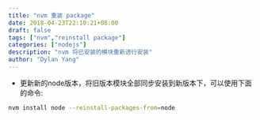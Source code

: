 ```yaml
---
title: "nvm 重装 package"
date: 2018-04-23T22:10:21+08:00
draft: false
tags: ["nvm","reinstall package"]
categories: ["nodejs"]
description: "nvm 将已安装的模块重新进行安装"
author: "Dylan Yang"
---
```


- 更新新的node版本，将旧版本模块全部同步安装到新版本下，可以使用下面的命令:

``` bash
nvm install node --reinstall-packages-from=node
```
<!--more-->
